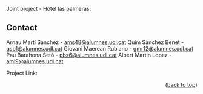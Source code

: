 Joint project - Hotel las palmeras:

<!-- CONTACT -->
## Contact

Arnau Martí Sanchez - ams48@alumnes.udl.cat
Quim Sànchez Benet - qsb1@alumnes.udl.cat
Giovani Maerean Rubiano - gmr12@alumnes.udl.cat
Pau Barahona Setó - pbs6@alumnes.udl.cat
Albert Martin Lopez - aml9@alumnes.udl.cat

Project Link: 

<p align="right">(<a href="#readme-top">back to top</a>)</p>
